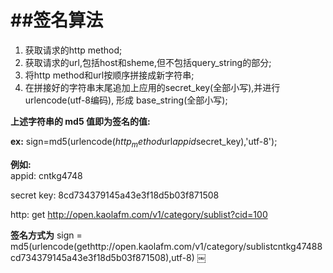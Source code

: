 ##签名算法
===

1. 获取请求的http method;
2. 获取请求的url,包括host和sheme,但不包括query_string的部分;
3. 将http method和url按顺序拼接成新字符串;
4. 在拼接好的字符串末尾追加上应用的secret_key(全部小写),并进行urlencode(utf-8编码), 形成 base_string(全部小写);



**上述字符串的 md5 值即为签名的值:**

**ex:** sign=md5(urlencode($http_method$url$appid$secret_key),'utf-8');


**例如:**<br>
appid: cntkg4748


secret key: 8cd734379145a43e3f18d5b03f871508


http: get http://open.kaolafm.com/v1/category/sublist?cid=100


**签名方式为** sign = md5(urlencode(gethttp://open.kaolafm.com/v1/category/sublistcntkg47488cd734379145a43e3f18d5b03f871508),utf-8)
￼


